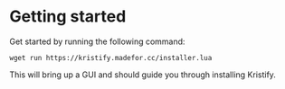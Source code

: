 # Getting started

Get started by running the following command:

```shell
wget run https://kristify.madefor.cc/installer.lua
```

This will bring up a GUI and should guide you through installing Kristify.
